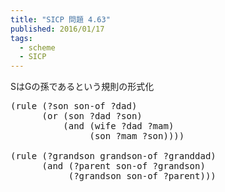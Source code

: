 ```yaml
---
title: "SICP 問題 4.63"
published: 2016/01/17
tags:
  - scheme
  - SICP
---
```


<p>SはGの孫であるという規則の形式化</p>

<pre class="code lang-scheme" data-lang="scheme" data-unlink><span class="synSpecial">(</span>rule <span class="synSpecial">(</span>?son son-of ?dad<span class="synSpecial">)</span>
      <span class="synSpecial">(</span><span class="synStatement">or</span> <span class="synSpecial">(</span>son ?dad ?son<span class="synSpecial">)</span>
          <span class="synSpecial">(</span><span class="synStatement">and</span> <span class="synSpecial">(</span>wife ?dad ?mam<span class="synSpecial">)</span>
               <span class="synSpecial">(</span>son ?mam ?son<span class="synSpecial">))))</span>

<span class="synSpecial">(</span>rule <span class="synSpecial">(</span>?grandson grandson-of ?granddad<span class="synSpecial">)</span>
      <span class="synSpecial">(</span><span class="synStatement">and</span> <span class="synSpecial">(</span>?parent son-of ?grandson<span class="synSpecial">)</span>
           <span class="synSpecial">(</span>?grandson son-of ?parent<span class="synSpecial">)))</span>
</pre>


